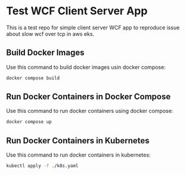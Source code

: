# Test WCF Client Server App

This is a test repo for simple client server WCF app to reproduce issue about slow wcf over tcp in aws eks.

## Build Docker Images

Use this command to build docker images usin docker compose:

```bash
docker compose build
```

## Run Docker Containers in Docker Compose

Use this command to run docker containers using docker compose:

```bash
docker compose up
```

## Run Docker Containers in Kubernetes

Use this command to run docker containers in kubernetes:

```bash
kubectl apply -f ./k8s.yaml
```
